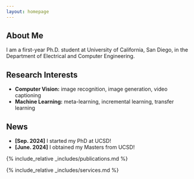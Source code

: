 ```yaml
---
layout: homepage
---
```


## About Me

I am a first-year Ph.D. student at University of California, San Diego, in the Department of Electrical and Computer Engineering. 

## Research Interests

- **Computer Vision:** image recognition, image generation, video captioning
- **Machine Learning:** meta-learning, incremental learning, transfer learning

## News

- **[Sep. 2024]** I started my PhD at UCSD!
- **[June. 2024]** I obtained my Masters from UCSD!

{% include_relative _includes/publications.md %}

{% include_relative _includes/services.md %}
